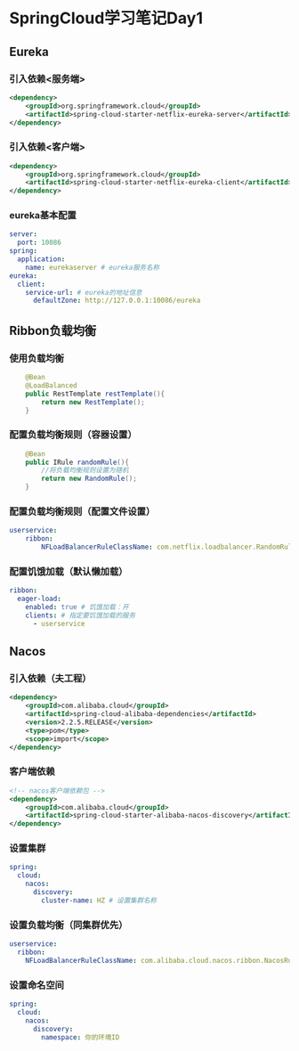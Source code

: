 <!--
 * @Author: 七画一只妖
 * @Date: 2022-01-10 11:37:56
 * @LastEditors: 七画一只妖
 * @LastEditTime: 2022-01-10 14:08:15
 * @Description: file content
-->
# SpringCloud学习笔记Day1
## Eureka
### 引入依赖<服务端>
~~~xml
<dependency>
    <groupId>org.springframework.cloud</groupId>
    <artifactId>spring-cloud-starter-netflix-eureka-server</artifactId>
</dependency>
~~~

### 引入依赖<客户端>
~~~xml
<dependency>
    <groupId>org.springframework.cloud</groupId>
    <artifactId>spring-cloud-starter-netflix-eureka-client</artifactId>s
</dependency>
~~~

### eureka基本配置
~~~yml
server:
  port: 10086
spring:
  application:
    name: eurekaserver # eureka服务名称
eureka:
  client:
    service-url: # eureka的地址信息
      defaultZone: http://127.0.0.1:10086/eureka
~~~


## Ribbon负载均衡
### 使用负载均衡
~~~java
    @Bean
    @LoadBalanced
    public RestTemplate restTemplate(){
        return new RestTemplate();
    }
~~~
### 配置负载均衡规则（容器设置）
~~~java
    @Bean
    public IRule randomRule(){
        //将负载均衡规则设置为随机
        return new RandomRule();
    }
~~~
### 配置负载均衡规则（配置文件设置）
~~~yml
userservice:
    ribbon:
        NFLoadBalancerRuleClassName: com.netflix.loadbalancer.RandomRule # 负载均衡规则
~~~
### 配置饥饿加载（默认懒加载）
~~~yml
ribbon:
  eager-load:
    enabled: true # 饥饿加载：开
    clients: # 指定要饥饿加载的服务
      - userservice
~~~

## Nacos
### 引入依赖（夫工程）
~~~xml
<dependency>
    <groupId>com.alibaba.cloud</groupId>
    <artifactId>spring-cloud-alibaba-dependencies</artifactId>
    <version>2.2.5.RELEASE</version>
    <type>pom</type>
    <scope>import</scope>
</dependency>
~~~
### 客户端依赖
```xml
<!-- nacos客户端依赖包 -->
<dependency>
    <groupId>com.alibaba.cloud</groupId>
    <artifactId>spring-cloud-starter-alibaba-nacos-discovery</artifactId>
</dependency>
```
### 设置集群
~~~yml
spring:
  cloud:
    nacos:
      discovery:
        cluster-name: HZ # 设置集群名称
~~~
### 设置负载均衡（同集群优先）
~~~yml
userservice:
  ribbon:
    NFLoadBalancerRuleClassName: com.alibaba.cloud.nacos.ribbon.NacosRule # 负载均衡规则
~~~
### 设置命名空间
~~~yml
spring:
  cloud:
    nacos:
      discovery:
        namespace: 你的环境ID
~~~